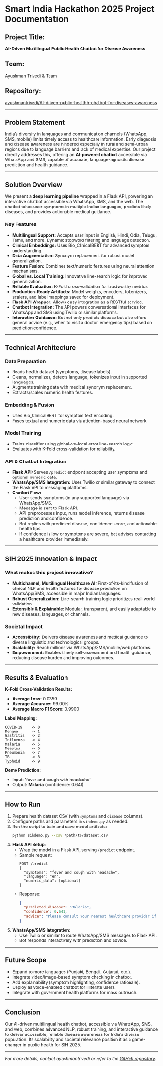 # Smart India Hackathon 2025 Project Documentation

## Project Title:
**AI-Driven Multilingual Public Health Chatbot for Disease Awareness**

## Team:
Ayushman Trivedi & Team

## Repository:
[ayushmantrivedi/AI-driven-public-healthh-chatbot-for-diseases-awareness](https://github.com/ayushmantrivedi/AI-driven-public-healthh-chatbot-for-diseases-awareness)

---

## Problem Statement

India’s diversity in languages and communication channels (WhatsApp, SMS, mobile) limits timely access to healthcare information. Early diagnosis and disease awareness are hindered especially in rural and semi-urban regions due to language barriers and lack of medical expertise. Our project directly addresses this, offering an **AI-powered chatbot** accessible via WhatsApp and SMS, capable of accurate, language-agnostic disease prediction and health guidance.

---

## Solution Overview

We present a **deep learning pipeline** wrapped in a Flask API, powering an interactive chatbot accessible via WhatsApp, SMS, and the web. The chatbot takes user symptoms in multiple Indian languages, predicts likely diseases, and provides actionable medical guidance.

### Key Features
- **Multilingual Support:** Accepts user input in English, Hindi, Odia, Telugu, Tamil, and more. Dynamic stopword filtering and language detection.
- **Clinical Embeddings:** Uses Bio_ClinicalBERT for advanced symptom understanding.
- **Data Augmentation:** Synonym replacement for robust model generalization.
- **Feature Fusion:** Combines text/numeric features using neural attention mechanisms.
- **Global vs. Local Training:** Innovative line-search logic for improved generalization.
- **Reliable Evaluation:** K-Fold cross-validation for trustworthy metrics.
- **Production-Ready Artifacts:** Model weights, encoders, tokenizers, scalers, and label mappings saved for deployment.
- **Flask API Wrapper:** Allows easy integration as a RESTful service.
- **Chatbot Integration:** The API powers conversational interfaces for WhatsApp and SMS using Twilio or similar platforms.
- **Interactive Guidance:** Bot not only predicts disease but also offers general advice (e.g., when to visit a doctor, emergency tips) based on prediction confidence.

---

## Technical Architecture

### Data Preparation
- Reads health dataset (symptoms, disease labels).
- Cleans, normalizes, detects language, tokenizes input in supported languages.
- Augments training data with medical synonym replacement.
- Extracts/scales numeric health features.

### Embedding & Fusion
- Uses Bio_ClinicalBERT for symptom text encoding.
- Fuses textual and numeric data via attention-based neural network.

### Model Training
- Trains classifier using global-vs-local error line-search logic.
- Evaluates with K-Fold cross-validation for reliability.

### API & Chatbot Integration
- **Flask API:** Serves `/predict` endpoint accepting user symptoms and optional numeric data.
- **WhatsApp/SMS Integration:** Uses Twilio or similar gateway to connect the Flask API to messaging platforms.
- **Chatbot Flow:**
  - User sends symptoms (in any supported language) via WhatsApp/SMS.
  - Message is sent to Flask API.
  - API preprocesses input, runs model inference, returns disease prediction and confidence.
  - Bot replies with predicted disease, confidence score, and actionable health tips.
  - If confidence is low or symptoms are severe, bot advises contacting a healthcare provider immediately.

---

## SIH 2025 Innovation & Impact

### What makes this project innovative?
- **Multichannel, Multilingual Healthcare AI:** First-of-its-kind fusion of clinical NLP and health features for disease prediction on WhatsApp/SMS, accessible in major Indian languages.
- **Robust Generalization:** Line-search training logic prioritizes real-world validation.
- **Extensible & Explainable:** Modular, transparent, and easily adaptable to new diseases, languages, or channels.

### Societal Impact
- **Accessibility:** Delivers disease awareness and medical guidance to diverse linguistic and technological groups.
- **Scalability:** Reach millions via WhatsApp/SMS/mobile/web platforms.
- **Empowerment:** Enables timely self-assessment and health guidance, reducing disease burden and improving outcomes.

---

## Results & Evaluation

**K-Fold Cross-Validation Results:**
- **Average Loss:** 0.0359
- **Average Accuracy:** 99.00%
- **Average Macro F1 Score:** 0.9900

**Label Mapping:**
```
COVID-19    -> 0
Dengue      -> 1
Gastritis   -> 2
Influenza   -> 4
Malaria     -> 5
Measles     -> 6
Pneumonia   -> 7
TB          -> 8
Typhoid     -> 9
```

**Demo Prediction:**
- Input: 'fever and cough with headache'
- Output: **Malaria** (confidence: 0.641)

---

## How to Run

1. Prepare health dataset CSV (with `symptoms` and `disease` columns).
2. Configure paths and parameters in `sihdemo.py` as needed.
3. Run the script to train and save model artifacts:
   ```bash
   python sihdemo.py --csv /path/to/dataset.csv
   ```
4. **Flask API Setup**:  
   - Wrap the model in a Flask API, serving `/predict` endpoint.
   - Sample request:
     ```http
     POST /predict
     {
       "symptoms": "fever and cough with headache",
       "language": "en",
       "numeric_data": [optional]
     }
     ```
   - Response:
     ```json
     {
       "predicted_disease": "Malaria",
       "confidence": 0.641,
       "advice": "Please consult your nearest healthcare provider if symptoms persist or worsen."
     }
     ```
5. **WhatsApp/SMS Integration**:
   - Use Twilio or similar to route WhatsApp/SMS messages to Flask API.
   - Bot responds interactively with prediction and advice.

---

## Future Scope

- Expand to more languages (Punjabi, Bengali, Gujarati, etc.).
- Integrate video/image-based symptom checking in chatbot.
- Add explainability (symptom highlighting, confidence rationale).
- Deploy as voice-enabled chatbot for illiterate users.
- Integrate with government health platforms for mass outreach.

---

## Conclusion

Our AI-driven multilingual health chatbot, accessible via WhatsApp, SMS, and web, combines advanced NLP, robust training, and interactive guidance to deliver accessible, reliable disease awareness for India’s diverse population. Its scalability and societal relevance position it as a game-changer in public health for SIH 2025.

---

*For more details, contact ayushmantrivedi or refer to the [GitHub repository](https://github.com/ayushmantrivedi/AI-driven-public-healthh-chatbot-for-diseases-awareness).*